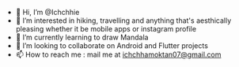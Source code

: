 - 👋 Hi, I’m @Ichchhie
- 👀 I’m interested in hiking, travelling and anything that's aesthically pleasing whether it be mobile apps or instagram profile
- 🌱 I’m currently learning to draw Mandala
- 💞️ I’m looking to collaborate on Android and Flutter projects
- 📫 How to reach me : mail me at ichchhamoktan07@gmail.com

<!---
Ichchhie/Ichchhie is a ✨ special ✨ repository because its `README.md` (this file) appears on your GitHub profile.
You can click the Preview link to take a look at your changes.
--->
